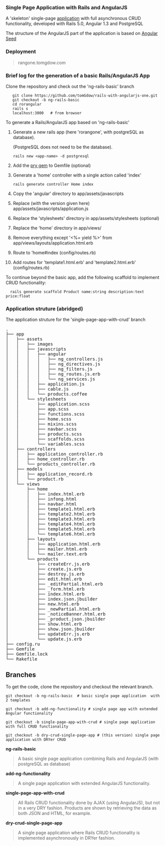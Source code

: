 ### Single Page Application with Rails and AngularJS

A 'skeleton' single-page [application](http://rangone.tomgdow.com)  with full asynchronous CRUD functionality, developed with
 Rails 5.0, Angular 1.3 and PostgreSQL

The structure of the AngularJS part of the application is based on [Angular Seed](https://github.com/angular/angular-seed)

### Deployment

> rangone.tomgdow.com

### Brief log for the generation of a basic Rails/AngularJS App

  Clone the repository and check out the 'ng-rails-basic' branch

       git clone https://github.com/tomGdow/rails-with-angularjs-one.git
       git checkout -b ng-rails-basic
       cd rorangular
       rails s
       localhost:3000   # from browser

  To generate a Rails/AngularJS app based on 'ng-rails-basic' 

  1.  Generate a new rails app (here 'rorangone', with postgreSQL as database). 

      (PostgreSQL does not need to be the database). 

      `rails new <app-name> -d postgresql` 

  2.  Add the [pry gem](https://github.com/rweng/pry-rails) to Gemfile (optional)
  3.  Generate a 'home' controller with a single action called 'index'

      `rails generate controller Home index`

  4.  Copy the 'angular' directory to app/assets/javascripts
  5.  Replace (with the version given here) app/assets/javascripts/application.js
  6.  Replace the 'stylesheets' directory in app/assets/stylesheets (optional)
  7.  Replace the 'home' directory in app/views/
  8.  Remove everything except '<%= yield %>' from app/views/layouts/application.html.erb
  9.  Route to 'home#index (config/routes.rb)

  10. Add routes for 'template1.html.erb' and 'template2.html.erb' (config/routes.rb)

 To continue beyond the basic app, add the following scaffold
      to implement CRUD functionality: 

      rails generate scaffold Product name:string description:text price:float

### Application struture (abridged) 

  The application struture for the 'single-page-app-with-crud' branch
<pre>
.
├── app
│   ├── assets
│   │   ├── images
│   │   ├── javascripts
│   │   │   ├── angular
│   │   │   │   ├── ng_controllers.js
│   │   │   │   ├── ng_directives.js
│   │   │   │   ├── ng_filters.js
│   │   │   │   ├── ng_routes.js.erb
│   │   │   │   └── ng_services.js
│   │   │   ├── application.js
│   │   │   ├── cable.js
│   │   │   └── products.coffee
│   │   └── stylesheets
│   │       ├── application.scss
│   │       ├── app.scss
│   │       ├── functions.scss
│   │       ├── home.scss
│   │       ├── mixins.scss
│   │       ├── navbar.scss
│   │       ├── products.scss
│   │       ├── scaffolds.scss
│   │       └── variables.scss
│   ├── controllers
│   │   ├── application_controller.rb
│   │   ├── home_controller.rb
│   │   └── products_controller.rb
│   ├── models
│   │   ├── application_record.rb
│   │   └── product.rb
│   └── views
│       ├── home
│       │   ├── index.html.erb
│       │   ├── infong.html
│       │   ├── navbar.html
│       │   ├── template1.html.erb
│       │   ├── template2.html.erb
│       │   ├── template3.html.erb
│       │   ├── template4.html.erb
│       │   ├── template5.html.erb
│       │   └── template6.html.erb
│       ├── layouts
│       │   ├── application.html.erb
│       │   ├── mailer.html.erb
│       │   └── mailer.text.erb
│       └── products
│           ├── createErr.js.erb
│           ├── create.js.erb
│           ├── destroy.js.erb
│           ├── edit.html.erb
│           ├── _editPartial.html.erb
│           ├── _form.html.erb
│           ├── index.html.erb
│           ├── index.json.jbuilder
│           ├── new.html.erb
│           ├── _newPartial.html.erb
│           ├── _noticeBanner.html.erb
│           ├── _product.json.jbuilder
│           ├── show.html.erb
│           ├── show.json.jbuilder
│           ├── updateErr.js.erb
│           └── update.js.erb
├── config.ru
├── Gemfile
├── Gemfile.lock
└── Rakefile
</pre>

## Branches

To get the code, clone the repository and checkout the relevant branch.

    git checkout -b ng-rails-basic  # basic single page application  with 2 templates

    git checkout -b add-ng-functionality # single page app with extended Angular functionality

    git checkout -b single-page-app-with-crud # single page application with full CRUD functionality 

    git checkout -b dry-crud-single-page-app # (this version) single page application with DRYer CRUD 

**ng-rails-basic**

> A basic single page application combining Rails and AngularJS (with postgreSQL as database)

**add-ng-functionality**

> A single page application with extended AngularJS functionality.

**single-page-app-with-crud**

> All Rails CRUD functionality done by AJAX (using AngularJS), but not in a  very DRY fashion. Products are shown
by retrieving the data as both JSON and HTML, for example. 

**dry-crud-single-page-app**

> A single page application where  Rails CRUD functionality is implemented asynchronously in DRYer fashion. 

